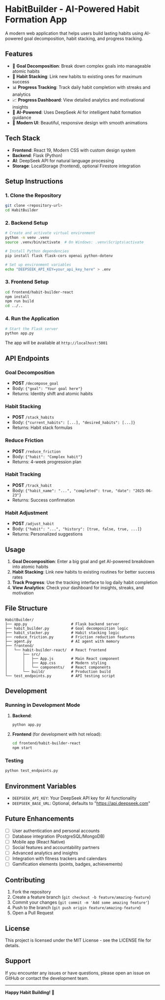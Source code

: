 # HabitBuilder - AI-Powered Habit Formation App

A modern web application that helps users build lasting habits using AI-powered goal decomposition, habit stacking, and progress tracking.

## Features

- 🎯 **Goal Decomposition**: Break down complex goals into manageable atomic habits
- 🔗 **Habit Stacking**: Link new habits to existing ones for maximum success
- 📊 **Progress Tracking**: Track daily habit completion with streaks and analytics
- 📈 **Progress Dashboard**: View detailed analytics and motivational insights
- 🧠 **AI-Powered**: Uses DeepSeek AI for intelligent habit formation guidance
- 🎨 **Modern UI**: Beautiful, responsive design with smooth animations

## Tech Stack

- **Frontend**: React 19, Modern CSS with custom design system
- **Backend**: Flask (Python)
- **AI**: DeepSeek API for natural language processing
- **Storage**: LocalStorage (frontend), optional Firestore integration

## Setup Instructions

### 1. Clone the Repository
```bash
git clone <repository-url>
cd HabitBuilder
```

### 2. Backend Setup
```bash
# Create and activate virtual environment
python -m venv .venv
source .venv/bin/activate  # On Windows: .venv\Scripts\activate

# Install Python dependencies
pip install flask flask-cors openai python-dotenv

# Set up environment variables
echo "DEEPSEEK_API_KEY=your_api_key_here" > .env
```

### 3. Frontend Setup
```bash
cd frontend/habit-builder-react
npm install
npm run build
cd ../..
```

### 4. Run the Application
```bash
# Start the Flask server
python app.py
```

The app will be available at `http://localhost:5001`

## API Endpoints

### Goal Decomposition
- **POST** `/decompose_goal`
- Body: `{"goal": "Your goal here"}`
- Returns: Identity shift and atomic habits

### Habit Stacking
- **POST** `/stack_habits`
- Body: `{"current_habits": [...], "desired_habits": [...]}`
- Returns: Habit stack formulas

### Reduce Friction
- **POST** `/reduce_friction`
- Body: `{"habit": "Complex habit"}`
- Returns: 4-week progression plan

### Habit Tracking
- **POST** `/track_habit`
- Body: `{"habit_name": "...", "completed": true, "date": "2025-06-23"}`
- Returns: Success confirmation

### Habit Adjustment
- **POST** `/adjust_habit`
- Body: `{"habit": "...", "history": [true, false, true, ...]}`
- Returns: Personalized suggestions

## Usage

1. **Goal Decomposition**: Enter a big goal and get AI-powered breakdown into atomic habits
2. **Habit Stacking**: Link new habits to existing routines for better success rates
3. **Track Progress**: Use the tracking interface to log daily habit completion
4. **View Analytics**: Check your dashboard for insights, streaks, and motivation

## File Structure

```
HabitBuilder/
├── app.py                    # Flask backend server
├── habit_builder.py          # Goal decomposition logic
├── habit_stacker.py          # Habit stacking logic
├── reduce_friction.py        # Friction reduction features
├── agent.py                  # AI agent with memory
├── frontend/
│   └── habit-builder-react/  # React frontend
│       ├── src/
│       │   ├── App.js        # Main React component
│       │   ├── App.css       # Modern styling
│       │   └── components/   # React components
│       └── build/            # Production build
└── test_endpoints.py         # API testing script
```

## Development

### Running in Development Mode

1. **Backend**: 
   ```bash
   python app.py
   ```

2. **Frontend** (for development with hot reload):
   ```bash
   cd frontend/habit-builder-react
   npm start
   ```

### Testing
```bash
python test_endpoints.py
```

## Environment Variables

- `DEEPSEEK_API_KEY`: Your DeepSeek API key for AI functionality
- `DEEPSEEK_BASE_URL`: Optional, defaults to "https://api.deepseek.com"

## Future Enhancements

- [ ] User authentication and personal accounts
- [ ] Database integration (PostgreSQL/MongoDB)
- [ ] Mobile app (React Native)
- [ ] Social features and accountability partners
- [ ] Advanced analytics and insights
- [ ] Integration with fitness trackers and calendars
- [ ] Gamification elements (points, badges, achievements)

## Contributing

1. Fork the repository
2. Create a feature branch (`git checkout -b feature/amazing-feature`)
3. Commit your changes (`git commit -m 'Add some amazing feature'`)
4. Push to the branch (`git push origin feature/amazing-feature`)
5. Open a Pull Request

## License

This project is licensed under the MIT License - see the LICENSE file for details.

## Support

If you encounter any issues or have questions, please open an issue on GitHub or contact the development team.

---

**Happy Habit Building! 🚀**
